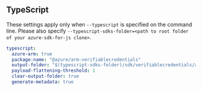 ## TypeScript

These settings apply only when `--typescript` is specified on the command line.
Please also specify `--typescript-sdks-folder=<path to root folder of your azure-sdk-for-js clone>`.

``` yaml $(typescript)
typescript:
  azure-arm: true
  package-name: "@azure/arm-verifiablecredentials"
  output-folder: "$(typescript-sdks-folder)/sdk/verifiablecredentials/arm-verifiablecredentials"
  payload-flattening-threshold: 1
  clear-output-folder: true
  generate-metadata: true
```
